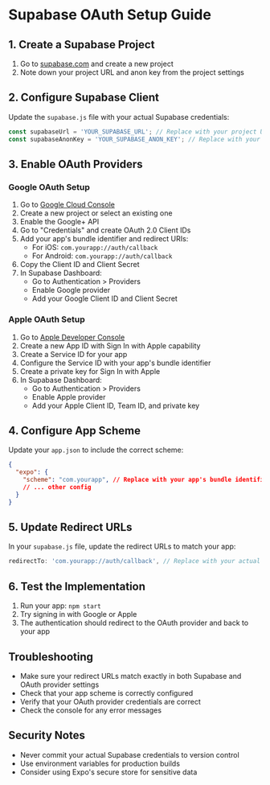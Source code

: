 # Supabase OAuth Setup Guide

## 1. Create a Supabase Project

1. Go to [supabase.com](https://supabase.com) and create a new project
2. Note down your project URL and anon key from the project settings

## 2. Configure Supabase Client

Update the `supabase.js` file with your actual Supabase credentials:

```javascript
const supabaseUrl = 'YOUR_SUPABASE_URL'; // Replace with your project URL
const supabaseAnonKey = 'YOUR_SUPABASE_ANON_KEY'; // Replace with your anon key
```

## 3. Enable OAuth Providers

### Google OAuth Setup

1. Go to [Google Cloud Console](https://console.cloud.google.com/)
2. Create a new project or select an existing one
3. Enable the Google+ API
4. Go to "Credentials" and create OAuth 2.0 Client IDs
5. Add your app's bundle identifier and redirect URIs:
   - For iOS: `com.yourapp://auth/callback`
   - For Android: `com.yourapp://auth/callback`
6. Copy the Client ID and Client Secret
7. In Supabase Dashboard:
   - Go to Authentication > Providers
   - Enable Google provider
   - Add your Google Client ID and Client Secret

### Apple OAuth Setup

1. Go to [Apple Developer Console](https://developer.apple.com/)
2. Create a new App ID with Sign In with Apple capability
3. Create a Service ID for your app
4. Configure the Service ID with your app's bundle identifier
5. Create a private key for Sign In with Apple
6. In Supabase Dashboard:
   - Go to Authentication > Providers
   - Enable Apple provider
   - Add your Apple Client ID, Team ID, and private key

## 4. Configure App Scheme

Update your `app.json` to include the correct scheme:

```json
{
  "expo": {
    "scheme": "com.yourapp", // Replace with your app's bundle identifier
    // ... other config
  }
}
```

## 5. Update Redirect URLs

In your `supabase.js` file, update the redirect URLs to match your app:

```javascript
redirectTo: 'com.yourapp://auth/callback', // Replace with your actual scheme
```

## 6. Test the Implementation

1. Run your app: `npm start`
2. Try signing in with Google or Apple
3. The authentication should redirect to the OAuth provider and back to your app

## Troubleshooting

- Make sure your redirect URLs match exactly in both Supabase and OAuth provider settings
- Check that your app scheme is correctly configured
- Verify that your OAuth provider credentials are correct
- Check the console for any error messages

## Security Notes

- Never commit your actual Supabase credentials to version control
- Use environment variables for production builds
- Consider using Expo's secure store for sensitive data
